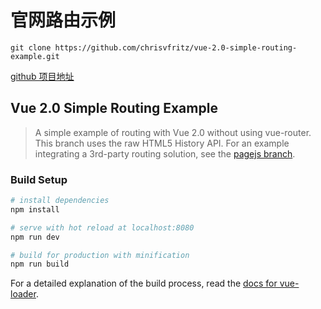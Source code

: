 # 官网路由示例

`git clone https://github.com/chrisvfritz/vue-2.0-simple-routing-example.git`

[github 项目地址](https://github.com/chrisvfritz/vue-2.0-simple-routing-example.git)

## Vue 2.0 Simple Routing Example

> A simple example of routing with Vue 2.0 without using vue-router. This branch uses the raw HTML5 History API. For an example integrating a 3rd-party routing solution, see the [pagejs branch](https://github.com/chrisvfritz/vue-2.0-simple-routing-example/tree/pagejs).

### Build Setup

``` bash
# install dependencies
npm install

# serve with hot reload at localhost:8080
npm run dev

# build for production with minification
npm run build
```

For a detailed explanation of the build process, read the [docs for vue-loader](http://vuejs.github.io/vue-loader).
